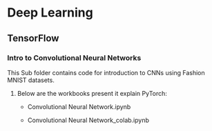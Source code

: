 # Deep Learning

## TensorFlow

### Intro to Convolutional Neural Networks

This Sub folder contains code for introduction to CNNs using Fashion MNIST datasets.

1. Below are the workbooks present it explain PyTorch:

    - Convolutional Neural Network.ipynb
    
    - Convolutional Neural Network_colab.ipynb
